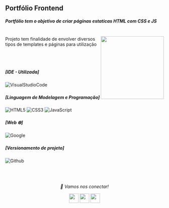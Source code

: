 ### <h2> Portfólio Frontend
  <h5>Portfólio tem o objetivo de criar páginas estaticas HTML com CSS e JS</h5>
  
  </br>
  


<img align="right" src="https://cdn.dribbble.com/users/3375/screenshots/2550813/media/d9f9cfa354d732a69c9d7a961487948c.gif" width="200" height="200"/>
Projeto tem finalidade de envolver diversos tipos de templates e páginas para utilização

</br></br>


### <h5> [IDE - Utilizada]</h5>
![VisualStudioCode](https://img.shields.io/badge/Visual_Studio_Code-000000?style=for-the-badge&logo=visual%20studio%20code&logoColor=blue)


### <h5> [Linguagem de Modelagem e Programação]</h5>
![HTML5](https://img.shields.io/badge/-HTML5-000000?style=for-the-badge&logo=HTML5)
![CSS3](https://img.shields.io/badge/-CSS3-000000?style=for-the-badge&logo=CSS3)
![JavaScript](https://img.shields.io/badge/-JavaScript-000000?style=for-the-badge&logo=javascript)

### <h5> [Web 🌐]
![Google](https://img.shields.io/badge/Google-000000?style=for-the-badge&logo=Google)


### <h5> [Versionamento de projeto] </h5>
![Github](http://img.shields.io/badge/-Github-000000?style=for-the-badge&logo=Github&logoColor=green)
</br></br></br></br>


<p align="center">
  <i>🤝 Vamos nos conectar!</i>

  <p align="center">
    <a href="https://www.linkedin.com/in/gusta-nascimento/" alt="Linkedin"><img src="https://github.com/nitish-awasthi/nitish-awasthi/blob/master/174857.png" height="30" width="30"></a>
    <a href="https://www.instagram.com/gusta.nascimento/" alt="Instagram"><img src="https://github.com/nitish-awasthi/nitish-awasthi/blob/master/instagram-logo-png-transparent-background-hd-3.png" height="30" width="30"></a>
    <a href="mailto:caous.g@gmail.com" alt="E-mail"><img src="https://github.com/nitish-awasthi/nitish-awasthi/blob/master/gmail-512.webp" height="30" width="30"></a>   
  </p>
